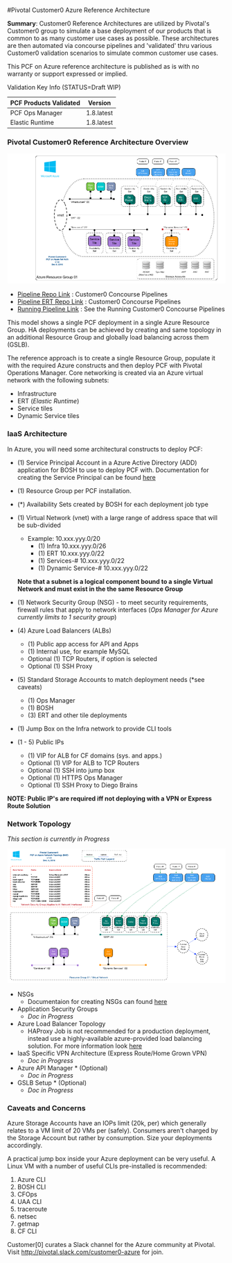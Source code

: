 #Pivotal Customer0 Azure Reference Architecture

__Summary__: Customer0 Reference Architectures are utilized by Pivotal's Customer0 group to simulate a base deployment of our products that is common to as many customer use cases as possible. These architectures are then automated via concourse pipelines and 'validated' thru various Customer0 validation scenarios to simulate common customer use cases.

This PCF on Azure reference architecture is published as is with no warranty or support expressed or implied.

Validation Key Info (STATUS=Draft WIP)

| PCF Products Validated        | Version                   |
| ----------------------------- |:-------------------------:|
| PCF Ops Manager               | 1.8.latest |
| Elastic Runtime               | 1.8.latest                |

### Pivotal Customer0 Reference Architecture Overview

  ![](../static/azure/images/PCF-Azure-RefArch-Customer0/Overview.png)

  - [Pipeline Repo Link](https://github.com/c0-ops/azure-concourse) : Customer0 Concourse Pipelines
  - [Pipeline ERT Repo Link](https://github.com/c0-ops/ert-concourse) : Customer0 Concourse Pipelines
  - [Running Pipeline Link](https://fly.customer0.net/teams/main/pipelines/azure-base) : See the Running Customer0 Concourse Pipelines

This model shows a single PCF deployment in a single Azure Resource Group. HA deployments can be achieved by creating and same topology in an additional Resource Group and globally load balancing across them (GSLB).

The reference approach is to create a single Resource Group, populate it with the required Azure constructs and then deploy PCF with Pivotal Operations Manager.  Core networking is created via an Azure virtual network with the following subnets:
  - Infrastructure
  - ERT (_Elastic Runtime_)
  - Service tiles
  - Dynamic Service tiles

### IaaS Architecture

In Azure, you will need some architectural constructs to deploy PCF:

  - (1) Service Principal Account in a Azure Active Directory (ADD) application for BOSH to use to deploy PCF with.  Documentation for creating the Service Principal can be found  [here](http://docs.pivotal.io/pivotalcf/1-8/customizing/azure-prepare-env.html)
  - (1) Resource Group per PCF installation.
  - (\*) Availability Sets created by BOSH for each deployment job type
  - (1) Virtual Network (vnet) with a large range of address space that will be sub-divided
    - Example: 10.xxx.yyy.0/20
      - (1) Infra 10.xxx.yyy.0/26
      - (1) ERT 10.xxx.yyy.0/22
      - (1) Services-# 10.xxx.yyy.0/22
      - (1) Dynamic Service-# 10.xxx.yyy.0/22

     **Note that a subnet is a logical component bound to a single Virtual Network and must exist in the the same Resource Group**

  - (1) Network Security Group (NSG) - to meet security requirements, firewall rules that apply to network interfaces (_Ops Manager for Azure currently limits to 1 security group_)
  - (4) Azure Load Balancers (ALBs)
    - (1) Public app access for API and Apps
    - (1) Internal use, for example MySQL
    - Optional (1) TCP Routers, if option is selected
    - Optional (1) SSH Proxy
  - (5) Standard Storage Accounts to match deployment needs (\*see caveats)
    - (1) Ops Manager
    - (1) BOSH
    - (3) ERT and other tile deployments
  - (1) Jump Box on the Infra network to provide CLI tools
  - (1 - 5) Public IPs
    - (1) VIP for ALB for CF domains (sys. and apps.)
    - Optional (1) VIP for ALB to TCP Routers
    - Optional (1) SSH into jump box
    - Optional (1) HTTPS Ops Manager
    - Optional (1) SSH Proxy to Diego Brains

**NOTE: Public IP's are required iff not deploying with a VPN or Express Route Solution**

### Network Topology
_This section is currently in Progress_

![](../static/azure/images/PCF-Azure-RefArch-Customer0/net-topology-base.png)

  - NSGs
    - Documentaion for creating NSGs can found [here](http://docs.pivotal.io/pivotalcf/1-8/customizing/azure-om-deploy.html)
  - Application Security Groups
    - _Doc in Progress_
  - Azure Load Balancer Topology
    - HAProxy Job is not recommended for a production deployment, instead use a highly-available azure-provided load balancing solution. For more information look [here](http://docs.pivotal.io/pivotalcf/1-8/opsguide/ssl-term-haproxy.html)
  - IaaS Specific VPN Architecture (Express Route/Home Grown VPN)
    - _Doc in Progress_
  - Azure API Manager * (Optional)
     - _Doc in Progress_
  - GSLB Setup * (Optional)
     - _Doc in Progress_

### Caveats and Concerns

Azure Storage Accounts have an IOPs limit (20k, per) which generally relates to a VM limit of 20 VMs per (safely). Consumers aren't charged by the Storage Account but rather by consumption. Size your deployments accordingly.

A practical jump box inside your Azure deployment can be very useful. A Linux VM with a number of useful CLIs pre-installed is recommended:

  1. Azure CLI
  2. BOSH CLI
  3. CFOps
  4. UAA CLI
  5. traceroute
  6. netsec
  7. getmap
  8. CF CLI

Customer[0] curates a Slack channel for the Azure community at Pivotal. Visit http://pivotal.slack.com/customer0-azure for join.
